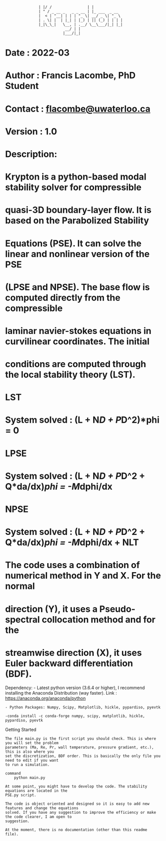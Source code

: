                    | |/ /                | |                    
                   | " / _ __ _   _ _ __ | |_ ___  _ __         
                   |  < | "__| | | | "_ \| __/ _ \| "_ \        
                   | . \| |  | |_| | |_) | || (_) | | | |       
                   |_|\_\_|   \__, | .__/ \__\___/|_| |_|       
                               __/ | |                          
                              |___/|_|                          
                                                                
# Date    : 2022-03
# Author  : Francis Lacombe, PhD Student
# Contact : flacombe@uwaterloo.ca
# Version : 1.0
# Description:
# Krypton   is a python-based modal stability solver for compressible 
# quasi-3D boundary-layer flow. It is based on the Parabolized Stability
# Equations (PSE). It can solve the linear and nonlinear version of the PSE
# (LPSE and NPSE). The base flow is computed directly from the compressible
# laminar navier-stokes equations in curvilinear coordinates. The initial
# conditions are computed through the local stability theory (LST).
#
# LST
# System solved : (L + N*D + P*D^2)*phi = 0
#
# LPSE
# System solved : (L + N*D + P*D^2 + Q*da/dx)*phi = -M*dphi/dx

# NPSE
# System solved : (L + N*D + P*D^2 + Q*da/dx)*phi = -M*dphi/dx + NLT
#
#
# The code uses a combination of numerical method in Y and X. For the normal
# direction (Y), it uses a Pseudo-spectral collocation method and for the 
# streamwise direction (X), it uses Euler backward differentiation (BDF).

Dependency:
	- Latest python version (3.6.4 or higher), I recommend installing
	  the Anaconda Distribution (way faster).
	  Link : https://anaconda.org/anaconda/python

	- Python Packages: Numpy, Scipy, Matplotlib, hickle, pypardiso, pyevtk

	-conda install -c conda-forge numpy, scipy, matplotlib, hickle, pypardiso, pyevtk


Getting Started

	The file main.py is the first script you should check. This is where you will set the problem
	parameters (Ma, Re, Pr, wall temperature, pressure gradient, etc.), this is also where you
	set the discretization, BDF order. This is basically the only file you need to edit if you want
	to run a simulation.

	command
		python main.py

	At some point, you might have to develop the code. The stability equations are located in the
	PSE.py script.

	The code is object oriented and designed so it is easy to add new features and change the equations
	solved. If you have any suggestion to improve the efficiency or make the code clearer, I am open to
	suggestion.

	At the moment, there is no documentation (other than this readme file).

